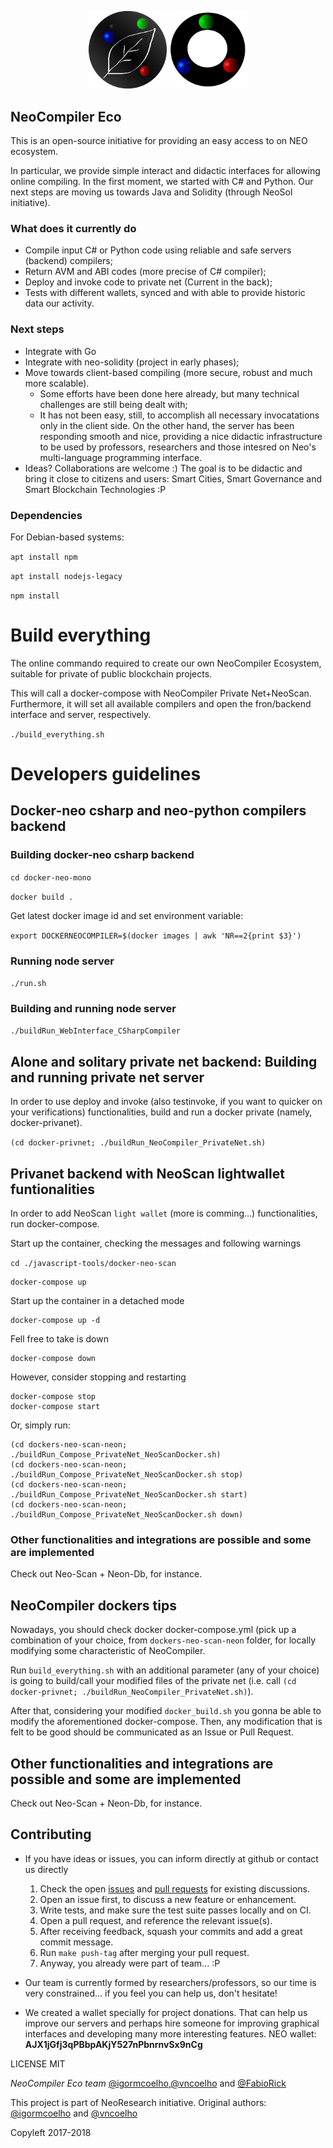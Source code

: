 <p align="center">
    <img
      src="./public/images/logo.png"
      width="125px;">
      <img
        src="./public/images/prototype-icon-eco.png"
        width="125px;">
</p>

## NeoCompiler Eco

This is an open-source initiative for providing an easy access to on NEO ecosystem.

In particular, we provide simple interact and didactic interfaces for allowing online compiling.
In the first moment, we started with C# and Python.
Our next steps are moving us towards Java and Solidity (through NeoSol initiative).

### What does it currently do
* Compile input C# or Python code using reliable and safe servers (backend) compilers;
* Return AVM and ABI codes (more precise of C# compiler);
* Deploy and invoke code to private net (Current in the back);
* Tests with different wallets, synced and with able to provide historic data our activity.

### Next steps
* Integrate with Go
* Integrate with neo-solidity (project in early phases);
* Move towards client-based compiling (more secure, robust and much more scalable).
    - Some efforts have been done here already, but many technical challenges are still being dealt with;
    - It has not been easy, still, to accomplish all necessary invocatations only in the client side. On the other hand, the server has been responding smooth and nice, providing a nice didactic infrastructure to be used by professors, researchers and those intesred on Neo's multi-language programming interface.
* Ideas? Collaborations are welcome :) The goal is to be didactic and bring it close to citizens and users: Smart Cities, Smart Governance and Smart Blockchain Technologies :P

### Dependencies

For Debian-based systems:

`apt install npm`

`apt install nodejs-legacy`

`npm install`

# Build everything

The online commando required to create our own NeoCompiler Ecosystem, suitable for private of public blockchain projects.

This will call a docker-compose with NeoCompiler Private Net+NeoScan.
Furthermore, it will set all available compilers and open the fron/backend interface and server, respectively.

`./build_everything.sh`

# Developers guidelines

## Docker-neo csharp and neo-python compilers backend

### Building docker-neo csharp backend

`cd docker-neo-mono`

`docker build .`

Get latest docker image id and set environment variable:

`export DOCKERNEOCOMPILER=$(docker images | awk 'NR==2{print $3}')`

### Running node server

`./run.sh`

### Building and running node server

`./buildRun_WebInterface_CSharpCompiler`

## Alone and solitary private net backend: Building and running private net server

In order to use deploy and invoke (also testinvoke, if you want to quicker on your verifications) functionalities, build and run a docker private (namely, docker-privanet).

`(cd docker-privnet; ./buildRun_NeoCompiler_PrivateNet.sh)`

## Privanet backend with NeoScan lightwallet funtionalities

In order to add NeoScan `light wallet` (more is comming...) functionalities, run docker-compose.

Start up the container, checking the messages and following warnings

`cd ./javascript-tools/docker-neo-scan`

```
docker-compose up
```

Start up the container in a detached mode
```
docker-compose up -d
```

Fell free to take is down
```
docker-compose down
```

However, consider stopping and restarting
```
docker-compose stop
docker-compose start
```

Or, simply run:

```
(cd dockers-neo-scan-neon; ./buildRun_Compose_PrivateNet_NeoScanDocker.sh)
(cd dockers-neo-scan-neon; ./buildRun_Compose_PrivateNet_NeoScanDocker.sh stop)
(cd dockers-neo-scan-neon; ./buildRun_Compose_PrivateNet_NeoScanDocker.sh start)
(cd dockers-neo-scan-neon; ./buildRun_Compose_PrivateNet_NeoScanDocker.sh down)
```
### Other functionalities and integrations are possible and some are implemented

Check out Neo-Scan + Neon-Db, for instance.



## NeoCompiler dockers tips

Nowadays, you should check docker docker-compose.yml (pick up a combination of your choice, from `dockers-neo-scan-neon` folder, for locally modifying some characteristic of NeoCompiler.

Run `build_everything.sh` with an additional parameter (any of your choice) is going to build/call your modified files of the private net (i.e. call `(cd docker-privnet; ./buildRun_NeoCompiler_PrivateNet.sh)`).

After that, considering your modified `docker_build.sh` you gonna be able to modify the aforementioned docker-compose. Then, any modification that is felt to be good should be communicated as an Issue or Pull Request.

## Other functionalities and integrations are possible and some are implemented

Check out Neo-Scan + Neon-Db, for instance.

## Contributing

* If you have ideas or issues, you can inform directly at github or contact us directly

  1. Check the open [issues](https://github.com/NeoResearch/neocompiler-eco/issues) and
[pull requests](https://github.com/NeoResearch/neocompiler-eco/pulls) for existing discussions.
  1. Open an issue first, to discuss a new feature or enhancement.
  1. Write tests, and make sure the test suite passes locally and on CI.
  1. Open a pull request, and reference the relevant issue(s).
  1. After receiving feedback, squash your commits and add a great commit message.
  1. Run `make push-tag` after merging your pull request.
  1. Anyway, you already were part of team... :P

* Our team is currently formed by researchers/professors, so our time is very constrained... if you feel you can help us, don't hesitate!
* We created a wallet specially for project donations. That can help us improve our servers and perhaps hire someone for improving graphical interfaces and developing many more interesting features. NEO wallet:
__AJX1jGfj3qPBbpAKjY527nPbnrnvSx9nCg__


LICENSE MIT

*NeoCompiler Eco team* [@igormcoelho](https://github.com/igormcoelho),[@vncoelho](https://github.com/vncoelho) and [@FabioRick](https://github.com/FabioRick)

This project is part of NeoResearch initiative.
Original authors: [@igormcoelho](https://github.com/igormcoelho) and [@vncoelho](https://github.com/vncoelho)

Copyleft 2017-2018
